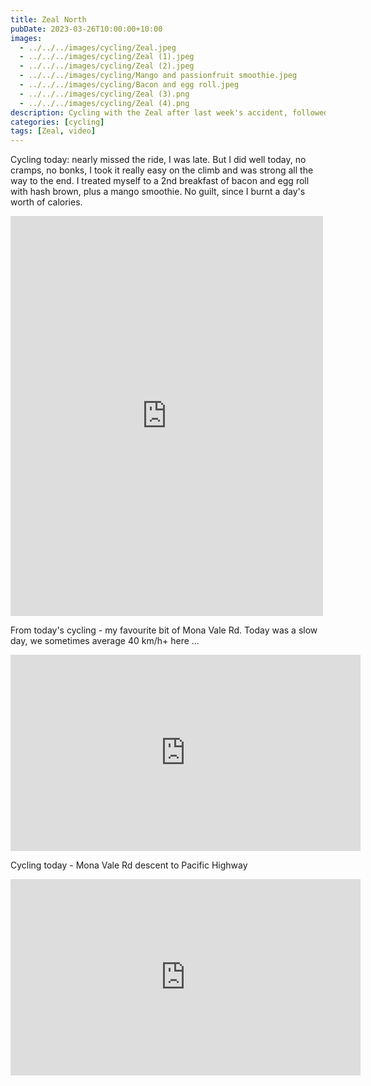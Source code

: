 ```yaml
---
title: Zeal North
pubDate: 2023-03-26T10:00:00+10:00
images:
  - ../../../images/cycling/Zeal.jpeg
  - ../../../images/cycling/Zeal (1).jpeg
  - ../../../images/cycling/Zeal (2).jpeg
  - ../../../images/cycling/Mango and passionfruit smoothie.jpeg
  - ../../../images/cycling/Bacon and egg roll.jpeg
  - ../../../images/cycling/Zeal (3).png
  - ../../../images/cycling/Zeal (4).png
description: Cycling with the Zeal after last week's accident, followed by second breakfast.
categories: [cycling]
tags: [Zeal, video]
---
```


Cycling today: nearly missed the ride, I was late. But I did well today, no cramps, no bonks, I took it really easy on the climb and was strong all the way to the end. I treated myself to a 2nd breakfast of bacon and egg roll with hash brown, plus a mango smoothie. No guilt, since I burnt a day's worth of calories.

<iframe src="https://www.facebook.com/plugins/post.php?href=https%3A%2F%2Fwww.facebook.com%2Fchris1.tham%2Fposts%2Fpfbid0XhvVTXb6nHYNzgVEVEwwgVtpvw2eGsiJgQWZ1KZbK77PYpSe4qFNuxJJJ6e8rdwkl&show_text=true&width=500" width="500" height="640" style="border:none;overflow:hidden" scrolling="no" frameborder="0" allowfullscreen="true" allow="autoplay; clipboard-write; encrypted-media; picture-in-picture; web-share"></iframe>

From today's cycling - my favourite bit of Mona Vale Rd. Today was a slow day, we sometimes average 40 km/h+ here ...

<iframe src="https://www.facebook.com/plugins/video.php?height=314&href=https%3A%2F%2Fwww.facebook.com%2Fchris1.tham%2Fvideos%2F966388964742239%2F&show_text=false&width=560&t=0" width="560" height="314" style="border:none;overflow:hidden" scrolling="no" frameborder="0" allowfullscreen="true" allow="autoplay; clipboard-write; encrypted-media; picture-in-picture; web-share" allowFullScreen="true"></iframe>

Cycling today - Mona Vale Rd descent to Pacific Highway

<iframe src="https://www.facebook.com/plugins/video.php?height=314&href=https%3A%2F%2Fwww.facebook.com%2Fchris1.tham%2Fvideos%2F1650758468699708%2F&show_text=false&width=560&t=0" width="560" height="314" style="border:none;overflow:hidden" scrolling="no" frameborder="0" allowfullscreen="true" allow="autoplay; clipboard-write; encrypted-media; picture-in-picture; web-share" allowFullScreen="true"></iframe>
